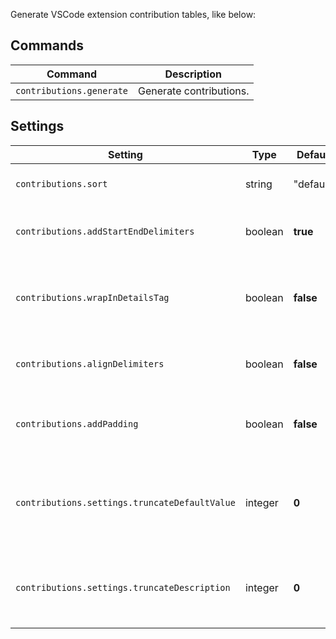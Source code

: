 Generate VSCode extension contribution tables, like below:

## Commands

|Command|Description|
|-|-|
|`contributions.generate`|Generate contributions.|

## Settings

|Setting|Type|Default|Description|
|-|-|-|-|
|`contributions.sort`|string|"default"|How to sort items in a table.|
|`contributions.addStartEndDelimiters`|boolean|**true**|Add start and end delimiters to the table.|
|`contributions.wrapInDetailsTag`|boolean|**false**|Warp tables in <details>Collapsed</details> tag to look collapsed by default.|
|`contributions.alignDelimiters`|boolean|**false**|Make pretty table. (Not pretty if the table is big)|
|`contributions.addPadding`|boolean|**false**|Add whitespaces between delimiters and content.|
|`contributions.settings.truncateDefaultValue`|integer|**0**|Truncate default value if it's bigger than this setting. (0 to disable).|
|`contributions.settings.truncateDescription`|integer|**0**|Truncate description if it's bigger than this setting. (0 to disable).|